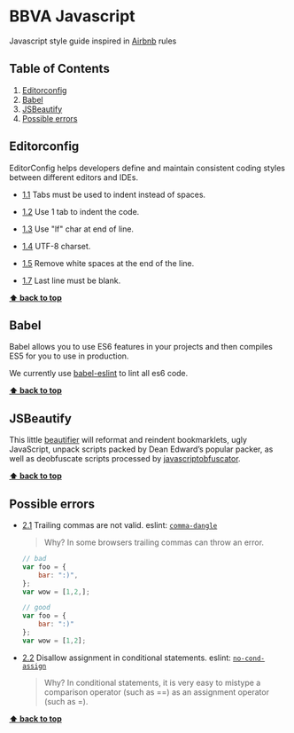 # BBVA Javascript
Javascript style guide inspired in [Airbnb](https://github.com/airbnb/javascript) rules

## Table of Contents

  1. [Editorconfig](#editorconfig)
  1. [Babel](#babel)
  1. [JSBeautify](#jsbeautify)
  1. [Possible errors](#possible-errors)


## Editorconfig

EditorConfig helps developers define and maintain consistent coding styles between different editors and IDEs.

<a name="editorconfig--indent-style"></a><a name="2.1"></a>
- [1.1](#editorconfig--indent-style) Tabs must be used to indent instead of spaces.

<a name="editorconfig--indent-size"></a><a name="2.1"></a>
- [1.2](#editorconfig--indent-size) Use 1 tab to indent the code.

<a name="editorconfig--end-of-line"></a><a name="2.1"></a>
- [1.3](#editorconfig--end-of-line) Use "lf" char at end of line.

<a name="editorconfig--charset"></a><a name="2.1"></a>
- [1.4](#editorconfig--charset) UTF-8 charset.

<a name="editorconfig--trailing-whitespace"></a><a name="2.1"></a>
- [1.5](#editorconfig--trailing-whitespace) Remove white spaces at the end of the line.

<a name="editorconfig--final-line"></a><a name="2.1"></a>
- [1.7](#editorconfig--final-line) Last line must be blank.

**[⬆ back to top](#table-of-contents)**

## Babel

Babel allows you to use ES6 features in your projects and then compiles ES5 for you to use in production.

We currently use [babel-eslint](https://github.com/babel/babel-eslint) to lint all es6 code.

**[⬆ back to top](#table-of-contents)**

## JSBeautify

This little [beautifier](https://github.com/beautify-web/js-beautify) will reformat and reindent bookmarklets, ugly JavaScript, unpack scripts packed by Dean Edward’s popular packer, as well as deobfuscate scripts processed by [javascriptobfuscator](javascriptobfuscator.com).

**[⬆ back to top](#table-of-contents)**

## Possible errors

  <a name="possible-errors--prefer-const"></a><a name="2.1"></a>
  - [2.1](#possible-errors--prefer-const) Trailing commas are not valid. eslint: [`comma-dangle`](http://eslint.org/docs/rules/comma-dangle)

    > Why? In some browsers trailing commas can throw an error.

    ```javascript
    // bad
    var foo = {
        bar: ":)",
    };
    var wow = [1,2,];

    // good
    var foo = {
        bar: ":)"
    };
    var wow = [1,2];
    ```

  <a name="possible-errors--no-cond-assign"></a><a name="2.2"></a>
  - [2.2](#possible-errors--no-cond-assign) Disallow assignment in conditional statements. eslint: [`no-cond-assign`](http://eslint.org/docs/rules/no-cond-assign)

    > Why? In conditional statements, it is very easy to mistype a comparison
    operator (such as ==) as an assignment operator (such as =).

**[⬆ back to top](#table-of-contents)**
